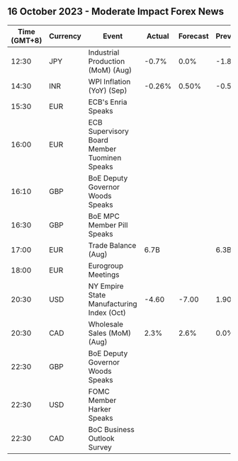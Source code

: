 ## 16 October 2023 - Moderate Impact Forex News

| Time (GMT+8) | Currency | Event | Actual | Forecast | Previous |
|------|----------|-------|--------|----------|----------|
| 12:30 | JPY | Industrial Production (MoM) (Aug) | -0.7% | 0.0% | -1.8% |
| 14:30 | INR | WPI Inflation (YoY) (Sep) | -0.26% | 0.50% | -0.52% |
| 15:30 | EUR | ECB's Enria Speaks |  |  |  |
| 16:00 | EUR | ECB Supervisory Board Member Tuominen Speaks |  |  |  |
| 16:10 | GBP | BoE Deputy Governor Woods Speaks |  |  |  |
| 16:30 | GBP | BoE MPC Member Pill Speaks |  |  |  |
| 17:00 | EUR | Trade Balance (Aug) | 6.7B |  | 6.3B |
| 18:00 | EUR | Eurogroup Meetings |  |  |  |
| 20:30 | USD | NY Empire State Manufacturing Index (Oct) | -4.60 | -7.00 | 1.90 |
| 20:30 | CAD | Wholesale Sales (MoM) (Aug) | 2.3% | 2.6% | 0.0% |
| 22:30 | GBP | BoE Deputy Governor Woods Speaks |  |  |  |
| 22:30 | USD | FOMC Member Harker Speaks |  |  |  |
| 22:30 | CAD | BoC Business Outlook Survey |  |  |  |
